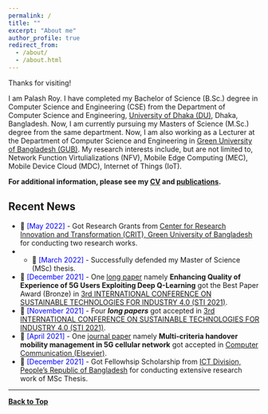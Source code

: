 ```yaml
---
permalink: /
title: ""
excerpt: "About me"
author_profile: true
redirect_from: 
  - /about/
  - /about.html
---
```


Thanks for visiting!


I am Palash Roy. I have completed my Bachelor of Science (B.Sc.) degree in Computer Science and Engineering (CSE) from the Department of Computer Science and Engineering, [University of Dhaka (DU)](https://www.du.ac.bd/), Dhaka, Bangladesh. Now, I am currently pursuing my Masters of Science (M.Sc.) degree from the same department. Now, I am also working as a Lecturer at the Department of Computer Science and Engineering in [Green University of Bangladesh (GUB)](https://green.edu.bd/). My research interests include, but are not limited to, Network Function Virtulializations (NFV), Mobile Edge Computing (MEC), Mobile Device Cloud (MDC), Internet of Things (IoT).

**For additional information, please see my [CV](https://PalashRoy975.github.io/cv/) and [publications](https://PalashRoy975.github.io/publications/).**


<!-- <a href="https://sujansarker.github.io/publications/"> <img src="https://sujansarker.github.io/images/pubs.png" alt="Publication Venues"
	title="Publication Venues" width="600" height="200"> </a>
-->


## Recent News
* 📢 <span style="color:Blue"> [May 2022] </span> - Got Research Grants from [Center for Research Innovation and Transformation (CRIT), Green University of Bangladesh](http://crit.green.edu.bd/) for conducting two research works. 
* * 📢 <span style="color:Blue"> [March 2022] </span> - Successfully defended my Master of Science (MSc) thesis. 
* 📢 <span style="color:Blue"> [December 2021] </span> - One [long paper](https://ieeexplore.ieee.org/document/9732579) namely **Enhancing Quality of Experience of 5G Users Exploiting Deep Q-Learning** got the Best Paper Award (Bronze) in  [3rd INTERNATIONAL CONFERENCE ON
SUSTAINABLE TECHNOLOGIES FOR INDUSTRY 4.0 (STI 2021)](http://fse.green.edu.bd/sti-2021/).
* 📢 <span style="color:Blue"> [November 2021] </span> - Four ***long papers*** got accepted in  [3rd INTERNATIONAL CONFERENCE ON
SUSTAINABLE TECHNOLOGIES FOR INDUSTRY 4.0 (STI 2021)](http://fse.green.edu.bd/sti-2021/).
* 📢 <span style="color:Blue"> [April 2021] </span> - One [journal paper](https://www.sciencedirect.com/science/article/abs/pii/S014036642100164X) namely **Multi-criteria handover mobility management in 5G cellular network** got accepted in [Computer Communication (Elsevier)](https://www.journals.elsevier.com/computer-communications).
* 📢 <span style="color:Blue"> [December 2021] </span> - Got Fellowhsip Scholarship from [ICT Division, People’s Republic of Bangladesh](http://ims.ictd.gov.bd/)
for conducting extensive research work of MSc Thesis.


<!-- ## Recent Project Demonstrations 

* 💻 Bengali Document Readability Checker [[Demo Video]](https://youtu.be/U05Pf9Y4tCQ).
* 💻 Bengali Document Summarization Tool [[Demo Video]](https://youtu.be/LrnskktiXcg).
-->
----------------------------------------

[**Back to Top**](#)


<!-- <script type='text/javascript' id='clustrmaps' src='//cdn.clustrmaps.com/map_v2.js?cl=ffffff&w=320&t=m&d=ipF0iF0Q-RsFHP1VWejYRbFjf-eSQyozfam19f0UfGo'></script> -->



